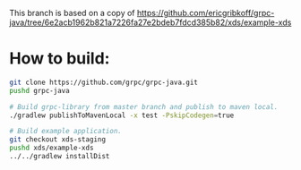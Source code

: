 This branch is based on a copy of
https://github.com/ericgribkoff/grpc-java/tree/6e2acb1962b821a7226fa27e2bdeb7fdcd385b82/xds/example-xds

How to build:
=============

```sh
git clone https://github.com/grpc/grpc-java.git
pushd grpc-java

# Build grpc-library from master branch and publish to maven local.
./gradlew publishToMavenLocal -x test -PskipCodegen=true

# Build example application.
git checkout xds-staging
pushd xds/example-xds
../../gradlew installDist
```
